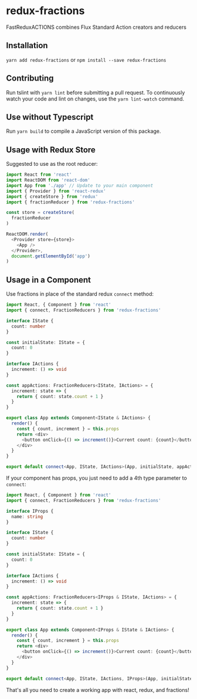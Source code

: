 # redux-fractions
FastReduxACTIONS combines Flux Standard Action creators and reducers

## Installation

`yarn add redux-fractions` or `npm install --save redux-fractions`

## Contributing

Run tslint with `yarn lint` before submitting a pull request. To continuously watch your code and lint on changes, use the `yarn lint-watch` command.

## Use without Typescript

Run `yarn build` to compile a JavaScript version of this package.

## Usage with Redux Store

Suggested to use as the root reducer:

```typescript
import React from 'react'
import ReactDOM from 'react-dom'
import App from './app' // Update to your main component
import { Provider } from 'react-redux'
import { createStore } from 'redux'
import { fractionReducer } from 'redux-fractions'

const store = createStore(
  fractionReducer
)

ReactDOM.render(
  <Provider store={store}>
    <App />
  </Provider>,
  document.getElementById('app')
)
```

## Usage in a Component

Use fractions in place of the standard redux `connect` method:

```typescript
import React, { Component } from 'react'
import { connect, FractionReducers } from 'redux-fractions'

interface IState {
  count: number
}

const initialState: IState = {
  count: 0
}

interface IActions {
  increment: () => void
}

const appActions: FractionReducers<IState, IActions> = {
  increment: state => {
    return { count: state.count + 1 }
  }
}

export class App extends Component<IState & IActions> {
  render() {
    const { count, increment } = this.props
    return <div>
      <button onClick={() => increment()}>Current count: {count}</button>
    </div>
  }
}

export default connect<App, IState, IActions>(App, initialState, appActions)
```

If your component has props, you just need to add a 4th type parameter to `connect`:

```typescript
import React, { Component } from 'react'
import { connect, FractionReducers } from 'redux-fractions'

interface IProps {
  name: string
}

interface IState {
  count: number
}

const initialState: IState = {
  count: 0
}

interface IActions {
  increment: () => void
}

const appActions: FractionReducers<IProps & IState, IActions> = {
  increment: state => {
    return { count: state.count + 1 }
  }
}

export class App extends Component<IProps & IState & IActions> {
  render() {
    const { count, increment } = this.props
    return <div>
      <button onClick={() => increment()}>Current count: {count}</button>
    </div>
  }
}

export default connect<App, IState, IActions, IProps>(App, initialState, appActions)
```

That's all you need to create a working app with react, redux, and fractions!
